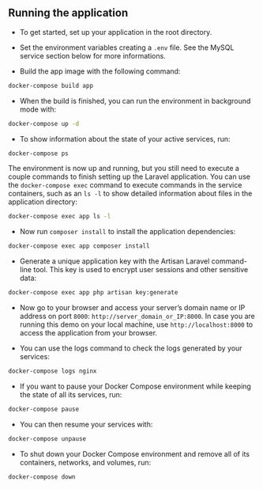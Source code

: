 ## Running the application

- To get started, set up your application in the root directory.

- Set the environment variables creating a `.env` file. See the MySQL service section below for more informations.

- Build the app image with the following command:

```bash
docker-compose build app
```

- When the build is finished, you can run the environment in background mode with:

```bash
docker-compose up -d
```

- To show information about the state of your active services, run:

```bash
docker-compose ps
```

The environment is now up and running, but you still need to execute a couple commands to finish setting up the Laravel application. You can use the `docker-compose exec` command to execute commands in the service containers, such as an `ls -l` to show detailed information about files in the application directory:

```bash
docker-compose exec app ls -l
```

- Now run `composer install` to install the application dependencies:

```bash
docker-compose exec app composer install
```

- Generate a unique application key with the Artisan Laravel command-line tool. This key is used to encrypt user sessions and other sensitive data:

```bash
docker-compose exec app php artisan key:generate
```

- Now go to your browser and access your server’s domain name or IP address on port `8000`: `http://server_domain_or_IP:8000`. In case you are running this demo on your local machine, use `http://localhost:8000` to access the application from your browser.

- You can use the logs command to check the logs generated by your services:

```bash
docker-compose logs nginx
```

- If you want to pause your Docker Compose environment while keeping the state of all its services, run:

```bash
docker-compose pause
```

- You can then resume your services with:

```bash
docker-compose unpause
```

- To shut down your Docker Compose environment and remove all of its containers, networks, and volumes, run:

```bash
docker-compose down
```
